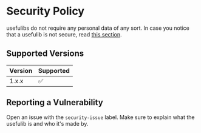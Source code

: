 # Security Policy
usefulibs do not require any personal data of any sort. In case you notice that a usefulib is not secure, read [this section](#reporting-a-vulnerabililty).
## Supported Versions

| Version | Supported          |
| ------- | ------------------ |
| 1.x.x   | :white_check_mark: |

## Reporting a Vulnerability

Open an issue with the `security-issue` label. Make sure to explain what the usefulib is and who it's made by.
